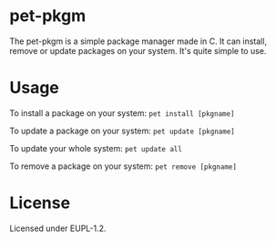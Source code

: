 # pet-pkgm
The pet-pkgm is a simple package manager made in C. It can install, remove or update packages on your system. It's quite simple to use.
# Usage
To install a package on your system: `pet install [pkgname]`

To update a package on your system: `pet update [pkgname]` 

To update your whole system: `pet update all`

To remove a package on your system: `pet remove [pkgname]`
# License
Licensed under EUPL-1.2.
